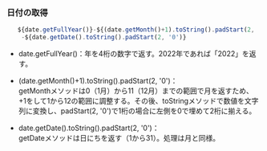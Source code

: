 ### 日付の取得
```js
   ${date.getFullYear()}-${(date.getMonth()+1).toString().padStart(2, '0')}
    -${date.getDate().toString().padStart(2, '0')}
```

* date.getFullYear()：年を4桁の数字で返す。2022年であれば「2022」を返す。

* (date.getMonth()+1).toString().padStart(2, '0')：  
  getMonthメソッドは0（1月）から11（12月）までの範囲で月を返すため、+1をして1から12の範囲に調整する。その後、toStringメソッドで数値を文字列に変換し、padStart(2, '0')で1桁の場合に左側を0で埋めて2桁に揃える。

* date.getDate().toString().padStart(2, '0')：  
  getDateメソッドは日にちを返す（1から31）。処理は月と同様。
